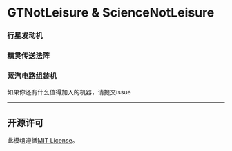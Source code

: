 # GTNotLeisure & ScienceNotLeisure

### 行星发动机

### 精灵传送法阵

### 蒸汽电路组装机

如果你还有什么值得加入的机器，请提交issue

---

## 开源许可
此模组遵循[MIT License](https://opensource.org/licenses/MIT)。
